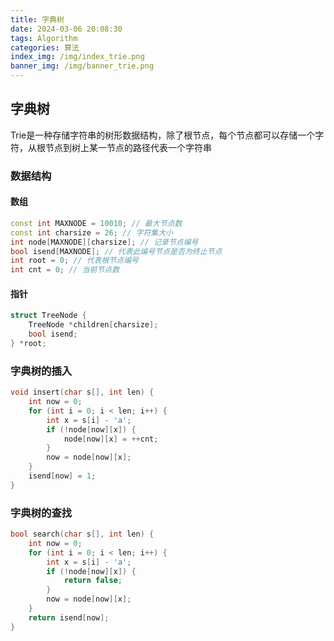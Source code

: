 ```yaml
---
title: 字典树
date: 2024-03-06 20:08:30
tags: Algorithm
categories: 算法
index_img: /img/index_trie.png
banner_img: /img/banner_trie.png
---
```


## 字典树

Trie是一种存储字符串的树形数据结构，除了根节点，每个节点都可以存储一个字符，从根节点到树上某一节点的路径代表一个字符串

### 数据结构

#### 数组

```c++
const int MAXNODE = 10010; // 最大节点数
const int charsize = 26; // 字符集大小
int node[MAXNODE][charsize]; // 记录节点编号
bool isend[MAXNODE]; // 代表此编号节点是否为终止节点
int root = 0; // 代表根节点编号
int cnt = 0; // 当前节点数
```

#### 指针

```c++
struct TreeNode {
    TreeNode *children[charsize];
    bool isend;
} *root;
```



### 字典树的插入

```c++
void insert(char s[], int len) {
    int now = 0;
    for (int i = 0; i < len; i++) {
        int x = s[i] - 'a';
        if (!node[now][x]) {
            node[now][x] = ++cnt;
        }
        now = node[now][x];
    }
    isend[now] = 1;
}
```

### 字典树的查找

```c++
bool search(char s[], int len) {
    int now = 0;
    for (int i = 0; i < len; i++) {
        int x = s[i] - 'a';
        if (!node[now][x]) {
            return false;
        }
        now = node[now][x];
    }
    return isend[now];
}
```

